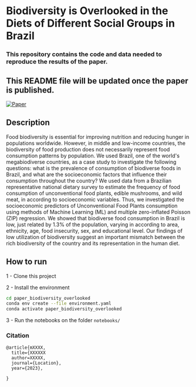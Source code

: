 # Biodiversity is Overlooked in the Diets of Different Social Groups in Brazil  
### This repository contains the code and data needed to reproduce the results of the paper.
## This README file will be updated once the paper is published.

[![Paper](https://zenodo.org/badge/doi/10.1371/journal.pone.XXXX.svg)](https://doi.org/10.1371/journal.pone.XXX)


 
## Description   
Food biodiversity is essential for improving nutrition and reducing hunger in populations worldwide. However, in middle and low-income countries, the biodiversity of food production does not necessarily represent food consumption patterns by population. We used Brazil, one of the world's megabiodiverse countries, as a case study to investigate the following questions: what is the prevalence of consumption of biodiverse foods in Brazil, and what are the socioeconomic factors that influence their consumption throughout the country? We used data from a Brazilian representative national dietary survey to estimate the frequency of food consumption of unconventional food plants, edible mushrooms, and wild meat, in according to socioeconomic variables. Thus, we investigated the socioeconomic predictors of Unconventional Food Plants consumption using methods of Machine Learning (ML) and multiple zero-inflated Poisson (ZIP) regression. We showed that biodiverse food consumption in Brazil is low, just related by 1.3% of the population, varying in according to area, ethnicity, age, food insecurity, sex, and educational level. Our findings of low utilization of biodiversity suggest an important mismatch between the rich biodiversity of the country and its representation in the human diet.


## How to run   
1 - Clone this project

2 - Install the environment

```bash
cd paper_biodiversity_overlooked
conda env create --file environment.yaml
conda activate paper_biodiversity_overlooked
```

3 - Run the notebooks on the folder `notebooks/`


### Citation   
```
@article{mXXXX,
  title={XXXXXX
  author=XXXXX,
  journal={Location},
  year={2023},
  
}
```   
